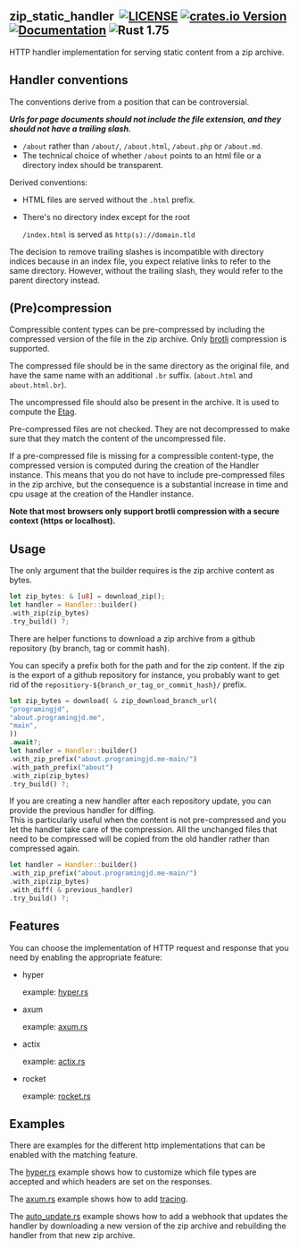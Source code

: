 ## zip_static_handler &nbsp;[![LICENSE](https://img.shields.io/badge/license-MIT-blue.svg)](LICENSE) [![crates.io Version](https://img.shields.io/crates/v/zip_static_handler.svg)](https://crates.io/crates/zip_static_handler) [![Documentation](https://docs.rs/zip_static_handler/badge.svg)](https://docs.rs/zip_static_handler) ![Rust 1.75](https://img.shields.io/badge/rustc-1.75-ab6000.svg)

HTTP handler implementation for serving static content from a zip archive.

## Handler conventions

The conventions derive from a position that can be controversial.

***Urls for page documents should not include the file extension, and they should not have a trailing slash.***

- `/about` rather than `/about/`, `/about.html`, `/about.php` or `/about.md`.
- The technical choice of whether `/about` points to an html file or a directory index should be transparent.

Derived conventions:

- HTML files are served without the `.html` prefix.


- There's no directory index except for the root

  `/index.html` is served as `http(s)://domain.tld`

The decision to remove trailing slashes is incompatible with directory indices because in an index file, you expect
relative links to refer to the same directory. However, without the trailing slash, they would refer to the parent
directory instead.

## (Pre)compression

Compressible content types can be pre-compressed by including the compressed version of the file in the zip archive.
Only [brotli](https://caniuse.com/brotli) compression is supported.

The compressed file should be in the same directory as the original file, and have the same name with an
additional `.br` suffix. (`about.html` and `about.html.br`).

The uncompressed file should also be present in the archive. It is used to compute
the [Etag](https://developer.mozilla.org/en-US/docs/Web/HTTP/Headers/ETag).

Pre-compressed files are not checked. They are not decompressed to make sure that they match the content of the
uncompressed file.

If a pre-compressed file is missing for a compressible content-type, the compressed version is computed during the
creation of the Handler instance. This means that you do not have to include pre-compressed files in the zip archive,
but the consequence is a substantial increase in time and cpu usage at the creation of the Handler instance.

**Note that most browsers only support brotli compression with a secure context (https or localhost).**

## Usage

The only argument that the builder requires is the zip archive content as bytes.

```rust
let zip_bytes: & [u8] = download_zip();
let handler = Handler::builder()
.with_zip(zip_bytes)
.try_build() ?;
```

There are helper functions to download a zip archive from a github repository (by branch, tag or commit hash).

You can specify a prefix both for the path and for the zip content. If the zip is the export of a github repository for
instance, you probably want to get rid of the `repositiory-${branch_or_tag_or_commit_hash}/` prefix.

```rust
let zip_bytes = download( & zip_download_branch_url(
"programingjd",
"about.programingjd.me",
"main",
))
.await?;
let handler = Handler::builder()
.with_zip_prefix("about.programingjd.me-main/")
.with_path_prefix("about")
.with_zip(zip_bytes)
.try_build() ?;
```

If you are creating a new handler after each repository update, you can provide the previous handler for diffing.
<br>This is particularly useful when the content is not pre-compressed and you let the handler take care of the
compression.
All the unchanged files that need to be compressed will be copied from the old handler rather than compressed again.

```rust
let handler = Handler::builder()
.with_zip_prefix("about.programingjd.me-main/")
.with_zip(zip_bytes)
.with_diff( & previous_handler)
.try_build() ?;
```

## Features

You can choose the implementation of HTTP request and response that you need by enabling the appropriate feature:

- hyper

  example: [hyper.rs](./examples/hyper.rs)


- axum

  example: [axum.rs](./examples/axum.rs)


- actix

  example: [actix.rs](./examples/actix.rs)


- rocket

  example: [rocket.rs](examples/rocket.rs)

## Examples

There are examples for the different http implementations that can be enabled
with the matching feature.

The [hyper.rs](./examples/hyper.rs) example shows how to customize which file types are accepted and which headers are
set on the responses.

The [axum.rs](./examples/axum.rs) example shows how to add [tracing](https://github.com/tokio-rs/tracing).

The [auto_update.rs](./examples/auto_update.rs) example shows how to add a webhook that updates the handler by
downloading a new version of the zip archive and rebuilding the handler from that new zip archive.
